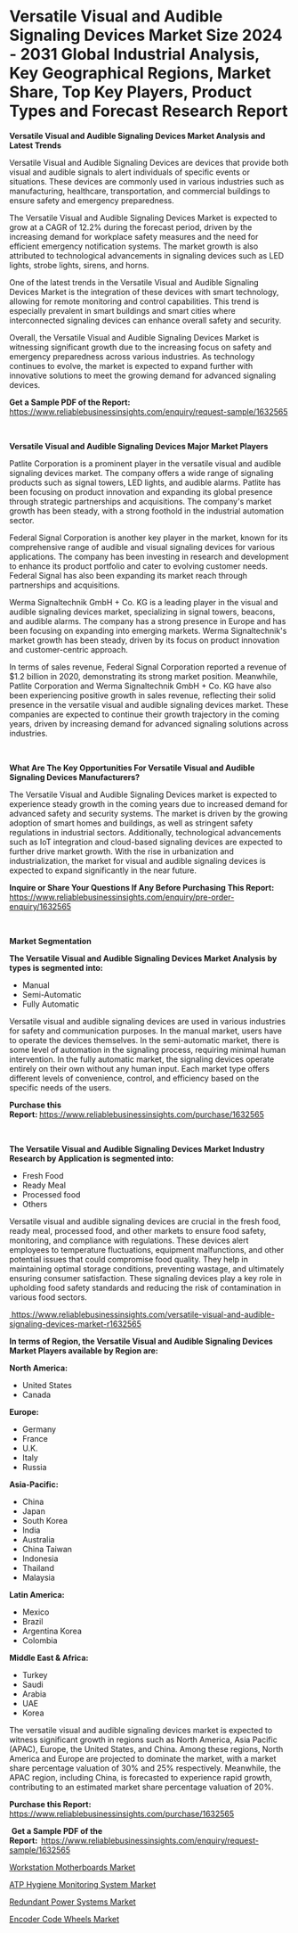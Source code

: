 <p><h1>Versatile Visual and Audible Signaling Devices Market Size 2024 - 2031 Global Industrial Analysis, Key Geographical Regions, Market Share, Top Key Players, Product Types and Forecast Research Report</h1></p><p><strong>Versatile Visual and Audible Signaling Devices Market Analysis and Latest Trends</strong></p>
<p><p>Versatile Visual and Audible Signaling Devices are devices that provide both visual and audible signals to alert individuals of specific events or situations. These devices are commonly used in various industries such as manufacturing, healthcare, transportation, and commercial buildings to ensure safety and emergency preparedness.</p><p>The Versatile Visual and Audible Signaling Devices Market is expected to grow at a CAGR of 12.2% during the forecast period, driven by the increasing demand for workplace safety measures and the need for efficient emergency notification systems. The market growth is also attributed to technological advancements in signaling devices such as LED lights, strobe lights, sirens, and horns.</p><p>One of the latest trends in the Versatile Visual and Audible Signaling Devices Market is the integration of these devices with smart technology, allowing for remote monitoring and control capabilities. This trend is especially prevalent in smart buildings and smart cities where interconnected signaling devices can enhance overall safety and security.</p><p>Overall, the Versatile Visual and Audible Signaling Devices Market is witnessing significant growth due to the increasing focus on safety and emergency preparedness across various industries. As technology continues to evolve, the market is expected to expand further with innovative solutions to meet the growing demand for advanced signaling devices.</p></p>
<p><strong>Get a Sample PDF of the Report:&nbsp;</strong> <a href="https://www.reliablebusinessinsights.com/enquiry/request-sample/1632565">https://www.reliablebusinessinsights.com/enquiry/request-sample/1632565</a></p>
<p>&nbsp;</p>
<p><strong>Versatile Visual and Audible Signaling Devices Major Market Players</strong></p>
<p><p>Patlite Corporation is a prominent player in the versatile visual and audible signaling devices market. The company offers a wide range of signaling products such as signal towers, LED lights, and audible alarms. Patlite has been focusing on product innovation and expanding its global presence through strategic partnerships and acquisitions. The company's market growth has been steady, with a strong foothold in the industrial automation sector.</p><p>Federal Signal Corporation is another key player in the market, known for its comprehensive range of audible and visual signaling devices for various applications. The company has been investing in research and development to enhance its product portfolio and cater to evolving customer needs. Federal Signal has also been expanding its market reach through partnerships and acquisitions.</p><p>Werma Signaltechnik GmbH + Co. KG is a leading player in the visual and audible signaling devices market, specializing in signal towers, beacons, and audible alarms. The company has a strong presence in Europe and has been focusing on expanding into emerging markets. Werma Signaltechnik's market growth has been steady, driven by its focus on product innovation and customer-centric approach.</p><p>In terms of sales revenue, Federal Signal Corporation reported a revenue of $1.2 billion in 2020, demonstrating its strong market position. Meanwhile, Patlite Corporation and Werma Signaltechnik GmbH + Co. KG have also been experiencing positive growth in sales revenue, reflecting their solid presence in the versatile visual and audible signaling devices market. These companies are expected to continue their growth trajectory in the coming years, driven by increasing demand for advanced signaling solutions across industries.</p></p>
<p>&nbsp;</p>
<p><strong>What Are The Key Opportunities For Versatile Visual and Audible Signaling Devices Manufacturers?</strong></p>
<p><p>The Versatile Visual and Audible Signaling Devices market is expected to experience steady growth in the coming years due to increased demand for advanced safety and security systems. The market is driven by the growing adoption of smart homes and buildings, as well as stringent safety regulations in industrial sectors. Additionally, technological advancements such as IoT integration and cloud-based signaling devices are expected to further drive market growth. With the rise in urbanization and industrialization, the market for visual and audible signaling devices is expected to expand significantly in the near future.</p></p>
<p><strong>Inquire or Share Your Questions If Any Before Purchasing This Report:</strong> <a href="https://www.reliablebusinessinsights.com/enquiry/pre-order-enquiry/1632565">https://www.reliablebusinessinsights.com/enquiry/pre-order-enquiry/1632565</a></p>
<p>&nbsp;</p>
<p><strong>Market Segmentation</strong></p>
<p><strong>The Versatile Visual and Audible Signaling Devices Market Analysis by types is segmented into:</strong></p>
<p><ul><li>Manual</li><li>Semi-Automatic</li><li>Fully Automatic</li></ul></p>
<p><p>Versatile visual and audible signaling devices are used in various industries for safety and communication purposes. In the manual market, users have to operate the devices themselves. In the semi-automatic market, there is some level of automation in the signaling process, requiring minimal human intervention. In the fully automatic market, the signaling devices operate entirely on their own without any human input. Each market type offers different levels of convenience, control, and efficiency based on the specific needs of the users.</p></p>
<p><strong>Purchase this Report:&nbsp;</strong><a href="https://www.reliablebusinessinsights.com/purchase/1632565">https://www.reliablebusinessinsights.com/purchase/1632565</a></p>
<p>&nbsp;</p>
<p><strong>The Versatile Visual and Audible Signaling Devices Market Industry Research by Application is segmented into:</strong></p>
<p><ul><li>Fresh Food</li><li>Ready Meal</li><li>Processed food</li><li>Others</li></ul></p>
<p><p>Versatile visual and audible signaling devices are crucial in the fresh food, ready meal, processed food, and other markets to ensure food safety, monitoring, and compliance with regulations. These devices alert employees to temperature fluctuations, equipment malfunctions, and other potential issues that could compromise food quality. They help in maintaining optimal storage conditions, preventing wastage, and ultimately ensuring consumer satisfaction. These signaling devices play a key role in upholding food safety standards and reducing the risk of contamination in various food sectors.</p></p>
<p><a href="https://www.reliablebusinessinsights.com/versatile-visual-and-audible-signaling-devices-market-r1632565">&nbsp;https://www.reliablebusinessinsights.com/versatile-visual-and-audible-signaling-devices-market-r1632565</a></p>
<p><strong>In terms of Region, the Versatile Visual and Audible Signaling Devices Market Players available by Region are:</strong></p>
<p>
    <p> <strong> North America: </strong>
        <ul>
            <li>United States</li>
            <li>Canada</li>
        </ul>
        </p> 
    <p> <strong> Europe: </strong>
        <ul>
            <li>Germany</li>
            <li>France</li>
            <li>U.K.</li>
            <li>Italy</li>
            <li>Russia</li>
        </ul>
        </p> 
    <p> <strong> Asia-Pacific: </strong>
        <ul>
            <li>China</li>
            <li>Japan</li>
            <li>South Korea</li>
            <li>India</li>
            <li>Australia</li>
            <li>China Taiwan</li>
            <li>Indonesia</li>
            <li>Thailand</li>
            <li>Malaysia</li>
        </ul>
        </p> 
    <p> <strong> Latin America: </strong>
        <ul>
            <li>Mexico</li>
            <li>Brazil</li>
            <li>Argentina Korea</li>
            <li>Colombia</li>
        </ul>
        </p> 
    <p> <strong> Middle East & Africa: </strong>
        <ul>
            <li>Turkey</li>
            <li>Saudi</li>
            <li>Arabia</li>
            <li>UAE</li>
            <li>Korea</li>
        </ul>
    </p>
    </p>
<p><p>The versatile visual and audible signaling devices market is expected to witness significant growth in regions such as North America, Asia Pacific (APAC), Europe, the United States, and China. Among these regions, North America and Europe are projected to dominate the market, with a market share percentage valuation of 30% and 25% respectively. Meanwhile, the APAC region, including China, is forecasted to experience rapid growth, contributing to an estimated market share percentage valuation of 20%.</p></p>
<p><strong>Purchase this Report: </strong><a href="https://www.reliablebusinessinsights.com/purchase/1632565">https://www.reliablebusinessinsights.com/purchase/1632565</a></p>
<p>&nbsp;<strong>Get a Sample PDF of the Report:&nbsp;&nbsp;</strong><a href="https://www.reliablebusinessinsights.com/enquiry/request-sample/1632565">https://www.reliablebusinessinsights.com/enquiry/request-sample/1632565</a></p>
<p><strong></strong></p>
<p><p><a href="https://medium.com/@ruth.gibson8095/global-workstation-motherboards-market-by-product-type-by-application-by-region-and-companies-7057740cdc9c">Workstation Motherboards Market</a></p><p><a href="https://github.com/GroverBarry/Market-Research-Report-List-6/blob/main/atp-hygiene-monitoring-system-market.md">ATP Hygiene Monitoring System Market</a></p><p><a href="https://github.com/lylyparadise/Market-Research-Report-List-4/blob/main/redundant-power-systems-market.md">Redundant Power Systems Market</a></p><p><a href="https://medium.com/@colin.dunca43545/encoder-code-wheels-market-outlook-and-forecast-from-2024-to-2031-46e51e18862d">Encoder Code Wheels Market</a></p></p>